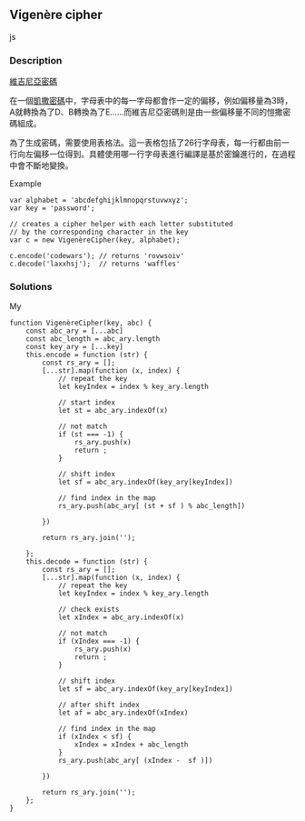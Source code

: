 ## Vigenère cipher
js
 
### Description

[維吉尼亞密碼](https://zh.wikipedia.org/wiki/%E7%BB%B4%E5%90%89%E5%B0%BC%E4%BA%9A%E5%AF%86%E7%A0%81)

在一個[凱撒密碼](https://zh.wikipedia.org/wiki/%E5%87%B1%E6%92%92%E5%AF%86%E7%A2%BC)中，字母表中的每一字母都會作一定的偏移，例如偏移量為3時，A就轉換為了D、B轉換為了E……而維吉尼亞密碼則是由一些偏移量不同的愷撒密碼組成。

為了生成密碼，需要使用表格法。這一表格包括了26行字母表，每一行都由前一行向左偏移一位得到。具體使用哪一行字母表進行編譯是基於密鑰進行的，在過程中會不斷地變換。

Example

    var alphabet = 'abcdefghijklmnopqrstuvwxyz';
    var key = 'password';

    // creates a cipher helper with each letter substituted
    // by the corresponding character in the key
    var c = new VigenèreCipher(key, alphabet);

    c.encode('codewars'); // returns 'rovwsoiv'
    c.decode('laxxhsj');  // returns 'waffles'


### Solutions

My

    function VigenèreCipher(key, abc) {
        const abc_ary = [...abc]
        const abc_length = abc_ary.length
        const key_ary = [...key]
        this.encode = function (str) {
            const rs_ary = [];
            [...str].map(function (x, index) {
                // repeat the key
                let keyIndex = index % key_ary.length
                
                // start index
                let st = abc_ary.indexOf(x)
                
                // not match
                if (st === -1) {
                    rs_ary.push(x)
                    return ;
                }
                
                // shift index
                let sf = abc_ary.indexOf(key_ary[keyIndex])
                
                // find index in the map
                rs_ary.push(abc_ary[ (st + sf ) % abc_length])
            
            })
            
            return rs_ary.join('');
            
        };
        this.decode = function (str) {
            const rs_ary = [];
            [...str].map(function (x, index) {
                // repeat the key
                let keyIndex = index % key_ary.length
                
                // check exists 
                let xIndex = abc_ary.indexOf(x)
                
                // not match
                if (xIndex === -1) {
                    rs_ary.push(x)
                    return ;
                }
                
                // shift index
                let sf = abc_ary.indexOf(key_ary[keyIndex])
                
                // after shift index
                let af = abc_ary.indexOf(xIndex)
                
                // find index in the map
                if (xIndex < sf) {
                    xIndex = xIndex + abc_length
                }
                rs_ary.push(abc_ary[ (xIndex -  sf )])
            
            })
            
            return rs_ary.join('');
        };
    }





